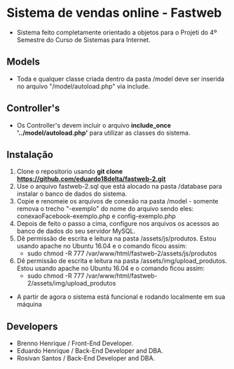 # Sistema de vendas online - Fastweb

- Sistema feito completamente orientado a objetos para o Projeti do 4º Semestre do Curso de Sistemas para Internet.

## Models

- Toda e qualquer classe criada dentro da pasta /model deve ser inserida no arquivo "/model/autoload.php" via include.

## Controller's

- Os Controller's devem incluir o arquivo <b>include_once '../model/autoload.php'</b> para utilizar as classes do sistema.

## Instalação

1. Clone o repositorio usando <b>git clone https://github.com/eduardo18delta/fastweb-2.git</b>
2. Use o arquivo fastweb-2.sql que está alocado na pasta /database para instalar o banco de dados do sistema.
3. Copie e renomeie os arquivos de conexão na pasta /model - somente remova o trecho "-exemplo" do nome do arquivo sendo eles:
	conexaoFacebook-exemplo.php e config-exemplo.php
3. Depois de feito o passo a cima, configure nos arquivos os acessos ao banco de dados do seu servidor MySQL.
4. Dê permissão de escrita e leitura na pasta /assets/js/produtos. Estou usando apache no Ubuntu 16.04 e o comando ficou assim:
	- sudo chmod -R 777 /var/www/html/fastweb-2/assets/js/produtos
45. Dê permissão de escrita e leitura na pasta /assets/img/upload_produtos. Estou usando apache no Ubuntu 16.04 e o comando ficou assim:
	- sudo chmod -R 777 /var/www/html/fastweb-2/assets/img/upload_produtos


- A partir de agora o sistema está funcional e rodando localmente em sua máquina

## Developers

- Brenno Henrique / Front-End Developer.
- Eduardo Henrique / Back-End Developer and DBA.
- Rosivan Santos / Back-End Developer and DBA.

